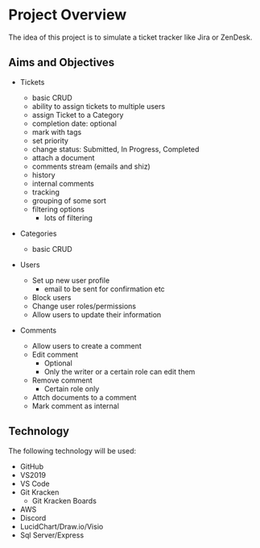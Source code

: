 ﻿# Project Overview

The idea of this project is to simulate a ticket tracker like Jira or ZenDesk.

## Aims and Objectives

- Tickets

  - basic CRUD
  - ability to assign tickets to multiple users
  - assign Ticket to a Category
  - completion date: optional
  - mark with tags
  - set priority
  - change status: Submitted, In Progress, Completed
  - attach a document
  - comments stream (emails and shiz)
  - history
  - internal comments
  - tracking
  - grouping of some sort
  - filtering options
    - lots of filtering

- Categories

  - basic CRUD

- Users

  - Set up new user profile
    - email to be sent for confirmation etc
  - Block users
  - Change user roles/permissions
  - Allow users to update their information

- Comments
  - Allow users to create a comment
  - Edit comment
    - Optional
    - Only the writer or a certain role can edit them
  - Remove comment
    - Certain role only
  - Attch documents to a comment
  - Mark comment as internal

## Technology

The following technology will be used:

- GitHub
- VS2019
- VS Code
- Git Kracken
  - Git Kracken Boards
- AWS
- Discord
- LucidChart/Draw.io/Visio
- Sql Server/Express

